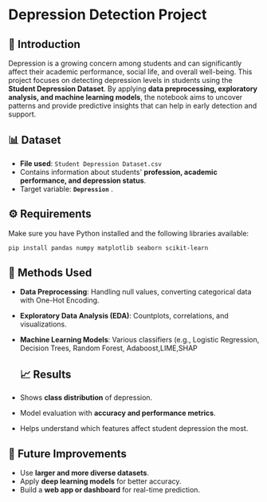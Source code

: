 # Depression Detection Project

## 📝 Introduction

Depression is a growing concern among students and can significantly
affect their academic performance, social life, and overall well-being.
This project focuses on detecting depression levels in students using
the **Student Depression Dataset**. By applying **data preprocessing,
exploratory analysis, and machine learning models**, the notebook aims
to uncover patterns and provide predictive insights that can help in
early detection and support.

## 📊 Dataset

-   **File used**: `Student Depression Dataset.csv`
-   Contains information about students' **profession, academic
    performance, and depression status**.
-   Target variable: **`Depression`** .

## ⚙️ Requirements

Make sure you have Python installed and the following libraries
available:

``` bash
pip install pandas numpy matplotlib seaborn scikit-learn
```

## 🔑 Methods Used

-   **Data Preprocessing**: Handling null values, converting categorical
    data with One-Hot Encoding.
-   **Exploratory Data Analysis (EDA)**: Countplots, correlations, and
    visualizations.
-   **Machine Learning Models**: Various classifiers (e.g., Logistic
    Regression, Decision Trees, Random Forest, Adaboost,LIME,SHAP
    ## 📈 Results

-   Shows **class distribution** of depression.
-   Model evaluation with **accuracy and performance metrics**.
-   Helps understand which features affect student depression the most.

## 📌 Future Improvements

-   Use **larger and more diverse datasets**.
-   Apply **deep learning models** for better accuracy.
-   Build a **web app or dashboard** for real-time prediction.
